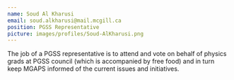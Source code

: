 ```yaml
---
name: Soud Al Kharusi
email: soud.alkharusi@mail.mcgill.ca
position: PGSS Representative
picture: images/profiles/Soud-AlKharusi.png
---
```


The job of a PGSS representative is to attend and vote on behalf of physics grads at PGSS council (which is accompanied by free food) and in turn keep MGAPS informed of the current issues and initiatives.